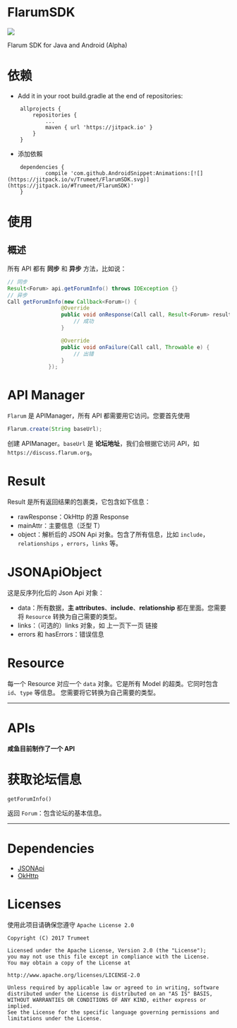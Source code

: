 # FlarumSDK

[![](https://jitpack.io/v/Trumeet/FlarumSDK.svg)](https://jitpack.io/#Trumeet/FlarumSDK)

Flarum SDK for Java and Android (Alpha)

# 依赖

* Add it in your root build.gradle at the end of repositories:
```
	allprojects {
		repositories {
			...
			maven { url 'https://jitpack.io' }
		}
	}
```

* 添加依賴

```
    dependencies {
	        compile 'com.github.AndroidSnippet:Animations:[![](https://jitpack.io/v/Trumeet/FlarumSDK.svg)](https://jitpack.io/#Trumeet/FlarumSDK)'
	}
```

# 使用

## 概述
所有 API 都有 **同步** 和 **异步** 方法，比如说：
```java
// 同步
Result<Forum> api.getForumInfo() throws IOException {}
// 异步
Call getForumInfo(new Callback<Forum>() {
                 @Override
                 public void onResponse(Call call, Result<Forum> result) {
                     // 成功
                 }

                 @Override
                 public void onFailure(Call call, Throwable e) {
                     // 出错
                 }
             });
```

# API Manager

`Flarum` 是 APIManager，所有 API 都需要用它访问。您要首先使用
```java
Flarum.create(String baseUrl);
```
创建 APIManager。`baseUrl` 是 **论坛地址**，我们会根据它访问 API，如 `https://discuss.flarum.org`。

# Result

Result 是所有返回结果的包裹类，它包含如下信息：
* rawResponse：OkHttp 的源 Response
* mainAttr：主要信息（泛型 T）
* object：解析后的 JSON Api 对象。包含了所有信息，比如 `include`，`relationships` ，`errors`，`links` 等。

# JSONApiObject
这是反序列化后的 Json Api 对象：
* data：所有数据，**主 attributes**、**include**、**relationship** 都在里面。您需要将 `Resource` 转换为自己需要的类型。
* links：（可选的）links 对象，如 上一页下一页 链接
* errors 和 hasErrors：错误信息

# Resource
每一个 Resource 对应一个 `data` 对象。它是所有 Model 的超类。它同时包含 `id`、`type` 等信息。
您需要将它转换为自己需要的类型。

-----

# APIs

__咸鱼目前制作了一个 API__

# 获取论坛信息

`getForumInfo()`

返回 `Forum`：包含论坛的基本信息。

-----

# Dependencies

* [JSONApi](https://github.com/faogustavo/JSONApi)
* [OkHttp](http://square.github.io/okhttp/)

# Licenses
使用此项目请确保您遵守 `Apache License 2.0`
```
Copyright (C) 2017 Trumeet

Licensed under the Apache License, Version 2.0 (the "License");
you may not use this file except in compliance with the License.
You may obtain a copy of the License at

http://www.apache.org/licenses/LICENSE-2.0

Unless required by applicable law or agreed to in writing, software
distributed under the License is distributed on an "AS IS" BASIS,
WITHOUT WARRANTIES OR CONDITIONS OF ANY KIND, either express or implied.
See the License for the specific language governing permissions and
limitations under the License.
```